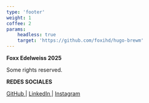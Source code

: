 ```yaml
---
type: 'footer'
weight: 1
coffee: 2
params:
    headless: true
    target: 'https://github.com/foxihd/hugo-brewm'
---
```


<strong class="section-title">Foxx Edelweiss <i class="icon copyleft"></i> 2025</strong>

Some rights reserved.



<strong class="section-title">REDES SOCIALES</strong>

<a href="https://github.com/MatiasColladoCA" target="_blank" rel="noopener">
  <i class="fab fa-github"></i> GitHub
</a> |
<a href="https://www.linkedin.com/in/matias-collado-972129242/" target="_blank" rel="noopener">
  <i class="fab fa-linkedin"></i> LinkedIn
</a> |
<a href="https://www.instagram.com/matii_collado/" target="_blank" rel="noopener">
  <i class="fab fa-instagram"></i> Instagram
</a>

